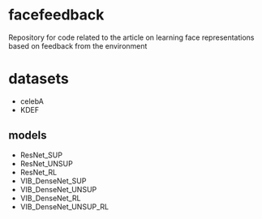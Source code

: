 # facefeedback
Repository for code related to the article on learning face representations based on feedback from the environment

# datasets
* celebA
* KDEF

## models
* ResNet_SUP
* ResNet_UNSUP
* ResNet_RL
* VIB_DenseNet_SUP
* VIB_DenseNet_UNSUP
* VIB_DenseNet_RL
* VIB_DenseNet_UNSUP_RL
